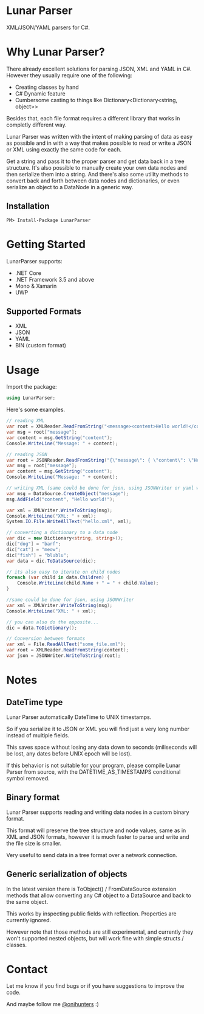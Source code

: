# Lunar Parser
XML/JSON/YAML parsers for C#.

# Why Lunar Parser?
There already excellent solutions for parsing JSON, XML and YAML in C#.
However they usually require one of the following:
- Creating classes by hand
- C# Dynamic feature
- Cumbersome casting to things like Dictionary<Dictionary<string, object>>

Besides that, each file format requires a different library that works in completly different way.

Lunar Parser was written with the intent of making parsing of data as easy as possible and in with a way that makes possible to read or write a JSON or XML using exactly the same code for each. 

Get a string and pass it to the proper parser and get data back in a tree structure.
It's also possible to manually create your own data nodes and then serialize them into a string.
And there's also some utility methods to convert back and forth between data nodes and dictionaries, or even serialize an object to a DataNode in a generic way.

## Installation

    PM> Install-Package LunarParser

# Getting Started

LunarParser supports:

- .NET Core
- .NET Framework 3.5 and above
- Mono & Xamarin
- UWP

## Supported Formats

- XML
- JSON
- YAML
- BIN (custom format)

# Usage

Import the package:

```c#
using LunarParser;
```

Here's some examples.

```c#
// reading XML
var root = XMLReader.ReadFromString("<message><content>Hello world!</content></message>");
var msg = root["message"];
var content = msg.GetString("content");
Console.WriteLine("Message: " + content);
```

```c#
// reading JSON
var root = JSONReader.ReadFromString("{\"message\": { \"content\": \"Hello world!\" } }");
var msg = root["message"];
var content = msg.GetString("content");
Console.WriteLine("Message: " + content);
```

```c#
// writing XML (same could be done for json, using JSONWriter or yaml with YAMLWriter)
var msg = DataSource.CreateObject("message");
msg.AddField("content", "Hello world!");

var xml = XMLWriter.WriteToString(msg);
Console.WriteLine("XML: " + xml);
System.IO.File.WriteAllText("hello.xml", xml);
```

```c#
// converting a dictionary to a data node
var dic = new Dictionary<string, string>();
dic["dog"] = "barf";
dic["cat"] = "meow";
dic["fish"] = "blublu";
var data = dic.ToDataSource(dic);

// its also easy to iterate on child nodes
foreach (var child in data.Children) {
	Console.WriteLine(child.Name + " = " + child.Value);
}

//same could be done for json, using JSONWriter
var xml = XMLWriter.WriteToString(msg);
Console.WriteLine("XML: " + xml);

// you can also do the opposite...
dic = data.ToDictionary();
```

```c#
// Conversion between formats
var xml = File.ReadAllText("some_file.xml");
var root = XMLReader.ReadFromString(content);
var json = JSONWriter.WriteToString(root);
```

# Notes

## DateTime type

Lunar Parser automatically DateTime to UNIX timestamps.

So if you serialize it to JSON or XML you will find just a very long number instead of multiple fields.

This saves space without losing any data down to seconds (miliseconds will be lost, any dates before UNIX epoch will be lost). 

If this behavior is not suitable for your program, please compile Lunar Parser from source, with the DATETIME_AS_TIMESTAMPS conditional symbol removed.

## Binary format

Lunar Parser supports reading and writing data nodes in a custom binary format.

This format will preserve the tree structure and node values, same as in XML and JSON formats, however it is much faster to parse and write and the file size is smaller.

Very useful to send data in a tree format over a network connection.

## Generic serialization of objects

In the latest version there is ToObject() / FromDataSource extension methods that allow converting any C# object to a DataSource and back to the same object.

This works by inspecting public fields with reflection. Properties are currently ignored.

However note that those methods are still experimental, and currently they won't supported nested objects, but will work fine with simple structs / classes.

# Contact

Let me know if you find bugs or if you have suggestions to improve the code.

And maybe follow me [@onihunters](https://twitter.com/onihunters) :)